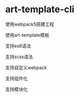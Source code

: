 # art-template-cli
使用webpack5搭建工程

使用art-template模板

支持es6语法

支持scss语法

支持自定义webpack

支持组件化

支持模块化

